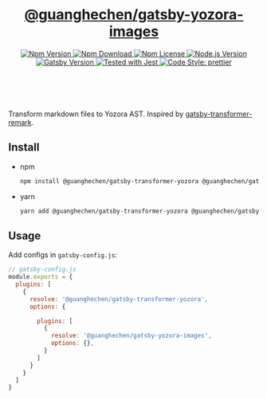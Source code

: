 <header>
  <h1 align="center">
    <a href="https://github.com/guanghechen/gatsby-scaffolds/tree/master/packages/gatsby-yozora-images#readme">@guanghechen/gatsby-yozora-images</a>
  </h1>
  <div align="center">
    <a href="https://www.npmjs.com/package/@guanghechen/gatsby-yozora-images">
      <img
        alt="Npm Version"
        src="https://img.shields.io/npm/v/@guanghechen/gatsby-yozora-images.svg"
      />
    </a>
    <a href="https://www.npmjs.com/package/@guanghechen/gatsby-yozora-images">
      <img
        alt="Npm Download"
        src="https://img.shields.io/npm/dm/@guanghechen/gatsby-yozora-images.svg"
      />
    </a>
    <a href="https://www.npmjs.com/package/@guanghechen/gatsby-yozora-images">
      <img
        alt="Npm License"
        src="https://img.shields.io/npm/l/@guanghechen/gatsby-yozora-images.svg"
      />
    </a>
    <a href="https://github.com/nodejs/node">
      <img
        alt="Node.js Version"
        src="https://img.shields.io/node/v/@guanghechen/gatsby-yozora-images"
      />
    </a>
    <a href="https://github.com/gatsbyjs/gatsby">
      <img
        alt="Gatsby Version"
        src="https://img.shields.io/npm/dependency-version/@guanghechen/rollup-config/peer/gatsby"
      />
    </a>
    <a href="https://github.com/facebook/jest">
      <img
        alt="Tested with Jest"
        src="https://img.shields.io/badge/tested_with-jest-9c465e.svg"
      />
    </a>
    <a href="https://github.com/prettier/prettier">
      <img
        alt="Code Style: prettier"
        src="https://img.shields.io/badge/code_style-prettier-ff69b4.svg?style=flat-square"
      />
    </a>
  </div>
</header>
<br/>


Transform markdown files to Yozora AST. Inspired by [gatsby-transformer-remark](https://github.com/gatsbyjs/gatsby/tree/master/packages/gatsby-transformer-remark).

## Install

* npm

  ```bash
  npm install @guanghechen/gatsby-transformer-yozora @guanghechen/gatsby-yozora-images --save-dev
  ```

* yarn

  ```bash
  yarn add @guanghechen/gatsby-transformer-yozora @guanghechen/gatsby-yozora-images --dev
  ```

## Usage

Add configs in `gatsby-config.js`:

```javascript
// gatsby-config.js
module.exports = {
  plugins: [
    {
      resolve: '@guanghechen/gatsby-transformer-yozora',
      options: {

        plugins: [
          {
            resolve: '@guanghechen/gatsby-yozora-images',
            options: {},
          }
        ]
      }
    }
  ]
}
```


[homepage]: https://github.com/guanghechen/gatsby-scaffolds/tree/master/packages/gatsby-yozora-images#readme
